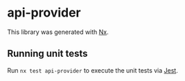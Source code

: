 # api-provider

This library was generated with [Nx](https://nx.dev).

## Running unit tests

Run `nx test api-provider` to execute the unit tests via [Jest](https://jestjs.io).
